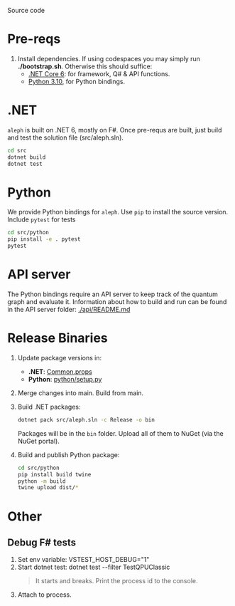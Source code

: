 
Source code

# Pre-reqs

1. Install dependencies. If using codespaces you may simply run **./bootstrap.sh**. Otherwise this should suffice:
   - [.NET Core 6](https://dotnet.microsoft.com/en-us/download): for framework, Q# & API functions.
   - [Python 3.10](https://www.python.org/downloads/), for Python bindings.


# .NET

`aleph` is built on .NET 6, mostly on F#. Once pre-requs are built, just build and test the solution file (src/aleph.sln).

```bash
cd src
dotnet build
dotnet test
```

# Python

We provide Python bindings for `aleph`. Use `pip` to install the source version. Include `pytest` for tests

```bash
cd src/python
pip install -e . pytest
pytest
```

# API server

The Python bindings require an API server to keep track of the quantum graph and evaluate it. Information about how to build and run can be found in the API server folder: [./api/README.md](./api/README.md)

# Release Binaries

1. Update package versions in:
      * **.NET**: [Common.props](./Common.props)
      * **Python**: [python/setup.py](./python/setup.py)

2. Merge changes into main. Build from main.

3. Build .NET packages:
   ```bash
   dotnet pack src/aleph.sln -c Release -o bin
   ```
   Packages will be in the `bin` folder. Upload all of them to NuGet (via the NuGet portal).

4. Build and publish Python package:
   ```bash
   cd src/python
   pip install build twine
   python -m build
   twine upload dist/*
   ```

# Other

## Debug F# tests

1. Set env variable: VSTEST_HOST_DEBUG="1"
2. Start dotnet test: dotnet test --filter TestQPUClassic
   > It starts and breaks. Print the process id to the console.
3. Attach to process.


